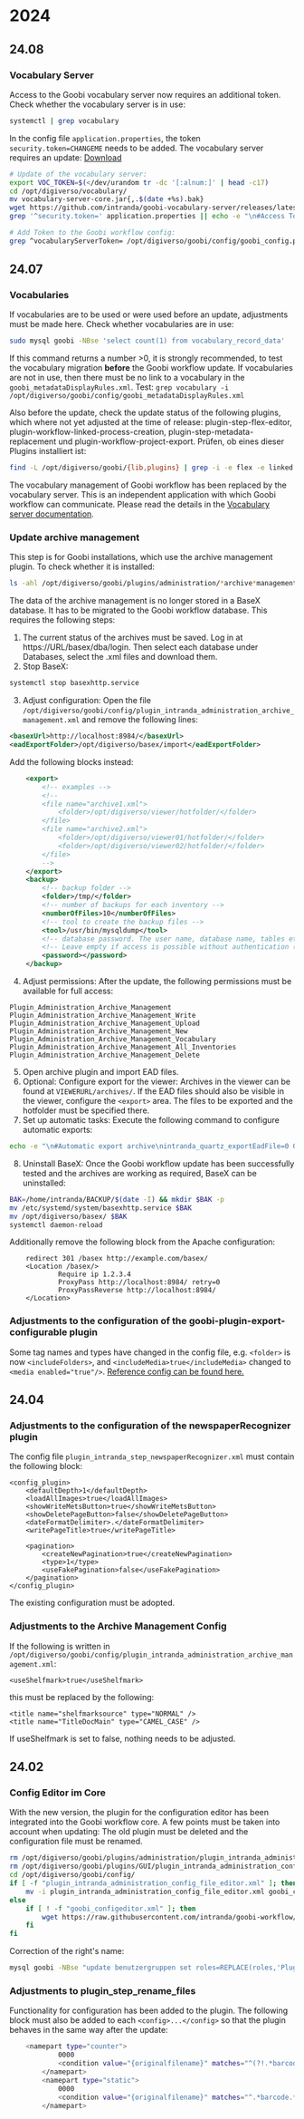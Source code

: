 # 2024

## 24.08

### Vocabulary Server
Access to the Goobi vocabulary server now requires an additional token. Check whether the vocabulary server is in use:
```bash
systemctl | grep vocabulary
```

In the config file `application.properties`, the token `security.token=CHANGEME` needs to be added. The vocabulary server requires an update: [Download](https://github.com/intranda/goobi-vocabulary-server/releases/latest/download/vocabulary-server-core.jar)

```bash
# Update of the vocabulary server:
export VOC_TOKEN=$(</dev/urandom tr -dc '[:alnum:]' | head -c17)
cd /opt/digiverso/vocabulary/
mv vocabulary-server-core.jar{,.$(date +%s).bak}
wget https://github.com/intranda/goobi-vocabulary-server/releases/latest/download/vocabulary-server-core.jar
grep '^security.token=' application.properties || echo -e "\n#Access Token\nsecurity.token=${VOC_TOKEN}" >> application.properties

# Add Token to the Goobi workflow config:
grep ^vocabularyServerToken= /opt/digiverso/goobi/config/goobi_config.properties || echo "vocabularyServerToken=${VOC_TOKEN}" >> /opt/digiverso/goobi/config/goobi_config.properties
```

## 24.07

### Vocabularies
If vocabularies are to be used or were used before an update, adjustments must be made here. Check whether vocabularies are in use:
```bash
sudo mysql goobi -NBse 'select count(1) from vocabulary_record_data'
```
If this command returns a number >0, it is strongly recommended, to test the vocabulary migration **before** the Goobi workflow update.
If vocabularies are not in use, then there must be no link to a vocabulary in the `goobi_metadataDisplayRules.xml`. Test: `grep vocabulary -i /opt/digiverso/goobi/config/goobi_metadataDisplayRules.xml`

Also before the update, check the update status of the following plugins, which where not yet adjusted at the time of release: plugin-step-flex-editor, plugin-workflow-linked-process-creation, plugin-step-metadata-replacement und plugin-workflow-project-export. Prüfen, ob eines dieser Plugins installiert ist:
```bash
find -L /opt/digiverso/goobi/{lib,plugins} | grep -i -e flex -e linked -e replacement -e project
```

The vocabulary management of Goobi workflow has been replaced by the vocabulary server. This is an independent application with which Goobi workflow can communicate.
Please read the details in the [Vocabulary server documentation](https://github.com/intranda/goobi-vocabulary-server/blob/develop/docs/en/README.md).

### Update archive management 
This step is for Goobi installations, which use the archive management plugin. To check whether it is installed:
```bash
ls -ahl /opt/digiverso/goobi/plugins/administration/*archive*management*jar
```

The data of the archive management is no longer stored in a BaseX database. It has to be migrated to the Goobi workflow database. This requires the following steps:

1. The current status of the archives must be saved. Log in at https://URL/basex/dba/login. Then select each database under Databases, select the .xml files and download them.
2. Stop BaseX: 
```bash
systemctl stop basexhttp.service
```
3. Adjust configuration: 
Open the file `/opt/digiverso/goobi/config/plugin_intranda_administration_archive_management.xml` and remove the following lines:
```xml
<basexUrl>http://localhost:8984/</basexUrl>
<eadExportFolder>/opt/digiverso/basex/import</eadExportFolder>
```
Add the following blocks instead:
```xml
    <export>
        <!-- examples -->
        <!--
        <file name="archive1.xml">
            <folder>/opt/digiverso/viewer/hotfolder/</folder>
        </file>
        <file name="archive2.xml">
            <folder>/opt/digiverso/viewer01/hotfolder/</folder>
            <folder>/opt/digiverso/viewer02/hotfolder/</folder>
        </file>
        -->
    </export>
    <backup>
        <!-- backup folder -->
        <folder>/tmp/</folder>
        <!-- number of backups for each inventory -->
        <numberOfFiles>10</numberOfFiles>
        <!-- tool to create the backup files -->
        <tool>/usr/bin/mysqldump</tool>
        <!-- database password. The user name, database name, tables etc. can be recognised automatically, but the password must be entered.-->
        <!-- Leave empty if access is possible without authentication (e.g. configured in ~/.my.cnf)  -->
        <password></password>
    </backup>
```
4. Adjust permissions:
After the update, the following permissions must be available for full access: 
``` 
Plugin_Administration_Archive_Management
Plugin_Administration_Archive_Management_Write
Plugin_Administration_Archive_Management_Upload
Plugin_Administration_Archive_Management_New
Plugin_Administration_Archive_Management_Vocabulary
Plugin_Administration_Archive_Management_All_Inventories
Plugin_Administration_Archive_Management_Delete
```
5. Open archive plugin and import EAD files.
6. Optional: Configure export for the viewer: 
Archives in the viewer can be found at `VIEWERURL/archives/`. If the EAD files should also be visible in the viewer, configure the `<export>` area. The files to be exported and the hotfolder must be specified there.
7. Set up automatic tasks: 
Execute the following command to configure automatic exports:
```bash
echo -e "\n#Automatic export archive\nintranda_quartz_exportEadFile=0 0 0 * * ?" >> /opt/digiverso/goobi/config/goobi_config.properties
```
8. Uninstall BaseX: 
Once the Goobi workflow update has been successfully tested and the archives are working as required, BaseX can be uninstalled:
```bash
BAK=/home/intranda/BACKUP/$(date -I) && mkdir $BAK -p
mv /etc/systemd/system/basexhttp.service $BAK
mv /opt/digiverso/basex/ $BAK
systemctl daemon-reload
``` 
Additionally remove the following block from the Apache configuration:
```
    redirect 301 /basex http://example.com/basex/
    <Location /basex/>
            Require ip 1.2.3.4
            ProxyPass http://localhost:8984/ retry=0
            ProxyPassReverse http://localhost:8984/
    </Location>
```

### Adjustments to the configuration of the goobi-plugin-export-configurable plugin

Some tag names and types have changed in the config file, e.g. `<folder>` is now `<includeFolders>`, and `<includeMedia>true</includeMedia>` changed to `<media enabled="true"/>`. [Reference config can be found here.](https://github.com/intranda/goobi-plugin-export-configurable/blob/master/install/plugin_intranda_export_configurable.xml)

## 24.04

### Adjustments to the configuration of the newspaperRecognizer plugin 

The config file `plugin_intranda_step_newspaperRecognizer.xml` must contain the following block:
```
<config_plugin>
    <defaultDepth>1</defaultDepth>
    <loadAllImages>true</loadAllImages>
    <showWriteMetsButton>true</showWriteMetsButton>
    <showDeletePageButton>false</showDeletePageButton>
    <dateFormatDelimiter>.</dateFormatDelimiter>
    <writePageTitle>true</writePageTitle>

    <pagination>
        <createNewPagination>true</createNewPagination>
        <type>1</type>
        <useFakePagination>false</useFakePagination>
    </pagination>
</config_plugin>
```
The existing configuration must be adopted.

###  Adjustments to the Archive Management Config 

If the following is written in `/opt/digiverso/goobi/config/plugin_intranda_administration_archive_management.xml`:
```
<useShelfmark>true</useShelfmark>
```
this must be replaced by the following:
```
<title name="shelfmarksource" type="NORMAL" />
<title name="TitleDocMain" type="CAMEL_CASE" />
```
If useShelfmark is set to false, nothing needs to be adjusted.

## 24.02

### Config Editor im Core
With the new version, the plugin for the configuration editor has been integrated into the Goobi workflow core. A few points must be taken into account when updating: The old plugin must be deleted and the configuration file must be renamed.

```bash
rm /opt/digiverso/goobi/plugins/administration/plugin_intranda_administration_config_file_editor.jar
rm /opt/digiverso/goobi/plugins/GUI/plugin_intranda_administration_config_file_editor-GUI.jar
cd /opt/digiverso/goobi/config/
if [ -f "plugin_intranda_administration_config_file_editor.xml" ]; then
    mv -i plugin_intranda_administration_config_file_editor.xml goobi_configeditor.xml
else
    if [ ! -f "goobi_configeditor.xml" ]; then
        wget https://raw.githubusercontent.com/intranda/goobi-workflow/master/install/config/goobi_configeditor.xml
    fi
fi
```

Correction of the right\'s name:
```bash
mysql goobi -NBse "update benutzergruppen set roles=REPLACE(roles,'Plugin_administration_config_file_editor','Admin_config_file_editor') where roles regexp 'Plugin_administration_config_file_editor'"
```

### Adjustments to plugin\_step\_rename\_files
Functionality for configuration has been added to the plugin. The following block must also be added to each `<config>...</config>` so that the plugin behaves in the same way after the update:

```bash
	<namepart type="counter">
            0000
            <condition value="{originalfilename}" matches="^(?!.*barcode).*$" />
        </namepart>
        <namepart type="static">
            0000
            <condition value="{originalfilename}" matches="^.*barcode.*$" />
        </namepart>
```

